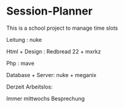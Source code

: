 # Session-Planner

This is a school project to manage time slots

Leitung : nuke

Html + Design : Redbread 22 + mxrkz 

Php : mave

Database + Server: nuke + meganix

Derzeit Arbeitslos: 

Immer mittwochs Besprechung



